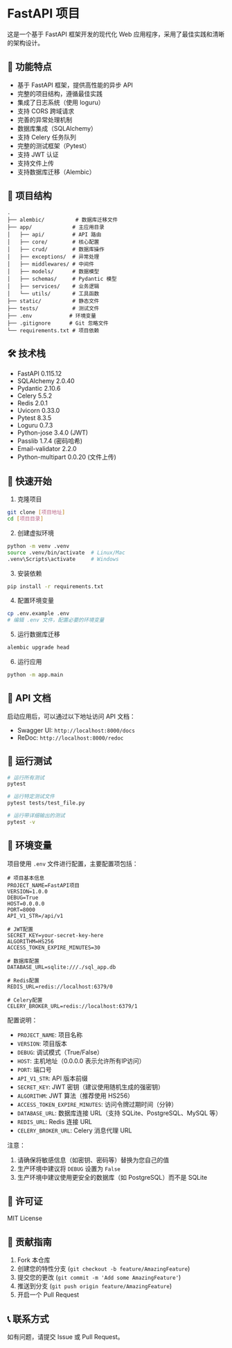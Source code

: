 # FastAPI 项目

这是一个基于 FastAPI 框架开发的现代化 Web 应用程序，采用了最佳实践和清晰的架构设计。

## 🚀 功能特点

- 基于 FastAPI 框架，提供高性能的异步 API
- 完整的项目结构，遵循最佳实践
- 集成了日志系统（使用 loguru）
- 支持 CORS 跨域请求
- 完善的异常处理机制
- 数据库集成（SQLAlchemy）
- 支持 Celery 任务队列
- 完整的测试框架（Pytest）
- 支持 JWT 认证
- 支持文件上传
- 支持数据库迁移（Alembic）

## 📁 项目结构

```
.
├── alembic/          # 数据库迁移文件
├── app/             # 主应用目录
│   ├── api/         # API 路由
│   ├── core/        # 核心配置
│   ├── crud/        # 数据库操作
│   ├── exceptions/  # 异常处理
│   ├── middlewares/ # 中间件
│   ├── models/      # 数据模型
│   ├── schemas/     # Pydantic 模型
│   ├── services/    # 业务逻辑
│   └── utils/       # 工具函数
├── static/          # 静态文件
├── tests/           # 测试文件
├── .env            # 环境变量
├── .gitignore      # Git 忽略文件
└── requirements.txt # 项目依赖
```

## 🛠️ 技术栈

- FastAPI 0.115.12
- SQLAlchemy 2.0.40
- Pydantic 2.10.6
- Celery 5.5.2
- Redis 2.0.1
- Uvicorn 0.33.0
- Pytest 8.3.5
- Loguru 0.7.3
- Python-jose 3.4.0 (JWT)
- Passlib 1.7.4 (密码哈希)
- Email-validator 2.2.0
- Python-multipart 0.0.20 (文件上传)

## 🚀 快速开始

1. 克隆项目
```bash
git clone [项目地址]
cd [项目目录]
```

2. 创建虚拟环境
```bash
python -m venv .venv
source .venv/bin/activate  # Linux/Mac
.venv\Scripts\activate     # Windows
```

3. 安装依赖
```bash
pip install -r requirements.txt
```

4. 配置环境变量
```bash
cp .env.example .env
# 编辑 .env 文件，配置必要的环境变量
```

5. 运行数据库迁移
```bash
alembic upgrade head
```

6. 运行应用
```bash
python -m app.main
```

## 📝 API 文档

启动应用后，可以通过以下地址访问 API 文档：
- Swagger UI: `http://localhost:8000/docs`
- ReDoc: `http://localhost:8000/redoc`

## 🧪 运行测试

```bash
# 运行所有测试
pytest

# 运行特定测试文件
pytest tests/test_file.py

# 运行带详细输出的测试
pytest -v
```

## 🔧 环境变量

项目使用 `.env` 文件进行配置，主要配置项包括：

```env
# 项目基本信息
PROJECT_NAME=FastAPI项目
VERSION=1.0.0
DEBUG=True
HOST=0.0.0.0
PORT=8000
API_V1_STR=/api/v1

# JWT配置
SECRET_KEY=your-secret-key-here
ALGORITHM=HS256
ACCESS_TOKEN_EXPIRE_MINUTES=30

# 数据库配置
DATABASE_URL=sqlite:///./sql_app.db

# Redis配置
REDIS_URL=redis://localhost:6379/0

# Celery配置
CELERY_BROKER_URL=redis://localhost:6379/1
```

配置说明：
- `PROJECT_NAME`: 项目名称
- `VERSION`: 项目版本
- `DEBUG`: 调试模式（True/False）
- `HOST`: 主机地址（0.0.0.0 表示允许所有IP访问）
- `PORT`: 端口号
- `API_V1_STR`: API 版本前缀
- `SECRET_KEY`: JWT 密钥（建议使用随机生成的强密钥）
- `ALGORITHM`: JWT 算法（推荐使用 HS256）
- `ACCESS_TOKEN_EXPIRE_MINUTES`: 访问令牌过期时间（分钟）
- `DATABASE_URL`: 数据库连接 URL（支持 SQLite、PostgreSQL、MySQL 等）
- `REDIS_URL`: Redis 连接 URL
- `CELERY_BROKER_URL`: Celery 消息代理 URL

注意：
1. 请确保将敏感信息（如密钥、密码等）替换为您自己的值
2. 生产环境中建议将 `DEBUG` 设置为 `False`
3. 生产环境中建议使用更安全的数据库（如 PostgreSQL）而不是 SQLite

## 📄 许可证

MIT License

## 👥 贡献指南

1. Fork 本仓库
2. 创建您的特性分支 (`git checkout -b feature/AmazingFeature`)
3. 提交您的更改 (`git commit -m 'Add some AmazingFeature'`)
4. 推送到分支 (`git push origin feature/AmazingFeature`)
5. 开启一个 Pull Request

## 📞 联系方式

如有问题，请提交 Issue 或 Pull Request。
